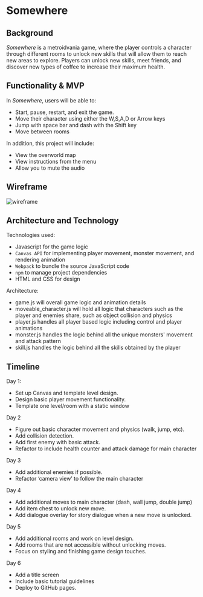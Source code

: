 # Somewhere

## Background
_Somewhere_ is a metroidvania game, where the player controls a character through different rooms to unlock new skills that will allow them to reach new areas to explore. Players can unlock new skills, meet friends, and discover new types of coffee to increase their maximum health.

## Functionality & MVP
In _Somewhere_, users will be able to:
- Start, pause, restart, and exit the game.
- Move their character using either the W,S,A,D or Arrow keys
- Jump with space bar and dash with the Shift key
- Move between rooms

In addition, this project will include:
- View the overworld map
- View instructions from the menu
- Allow you to mute the audio

## Wireframe

![wireframe](https://user-images.githubusercontent.com/59376544/155621828-8c830d98-dbf9-4945-b2ab-3401991b87bd.png)

## Architecture and Technology

Technologies used:

- Javascript for the game logic
- `Canvas API` for implementing player movement, monster movement, and rendering animation
- `Webpack` to bundle the source JavaScript code
- `npm` to manage project dependencies
- HTML and CSS for design

Architecture:

- game.js will overall game logic and animation details
- moveable_character.js will hold all logic that characters such as the player and enemies share, such as object collision and physics
- player.js handles all player based logic including control and player animations
- monster.js handles the logic behind all the unique monsters' movement and attack pattern
- skill.js handles the logic behind all the skills obtained by the player

## Timeline

Day 1: 
- Set up Canvas and template level design. 
- Design basic player movement functionality.
- Template one level/room with a static window

Day 2
- Figure out basic character movement and physics (walk, jump, etc).
- Add collision detection.
- Add first enemy with basic attack.
- Refactor to include health counter and attack damage for main character

Day 3
- Add additional enemies if possible.
- Refactor ‘camera view’ to follow the main character

Day 4
- Add additional moves to main character (dash, wall jump, double jump)
- Add item chest to unlock new move.
- Add dialogue overlay for story dialogue when a new move is unlocked.

Day 5
- Add additional rooms and work on level design. 
- Add rooms that are not accessible without unlocking moves.
- Focus on styling and finishing game design touches.

Day 6
- Add a title screen
- Include basic tutorial guidelines
- Deploy to GitHub pages.
